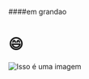 ####em grandao
# 😄
![Isso é uma imagem](https://i0.wp.com/files.agro20.com.br/uploads/2019/05/porco-02.jpg?resize=600%2C338&ssl=1)
